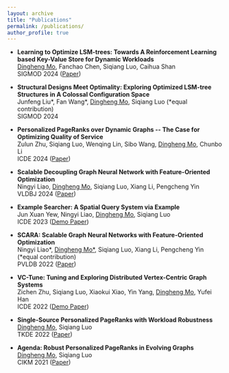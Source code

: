```yaml
---
layout: archive
title: "Publications"
permalink: /publications/
author_profile: true
---
```

* **Learning to Optimize LSM-trees: Towards A Reinforcement Learning based Key-Value Store for Dynamic Workloads**  
<u>Dingheng Mo</u>, Fanchao Chen, Siqiang Luo, Caihua Shan  
SIGMOD 2024 ([Paper](https://arxiv.org/pdf/2308.07013.pdf))

* **Structural Designs Meet Optimality: Exploring Optimized LSM-tree Structures in A Colossal Configuration Space**  
Junfeng Liu\*, Fan Wang\*, <u>Dingheng Mo</u>, Siqiang Luo (*equal contribution)  
SIGMOD 2024 


* **Personalized PageRanks over Dynamic Graphs -- The Case for Optimizing Quality of Service**  
Zulun Zhu, Siqiang Luo, Wenqing Lin, Sibo Wang, <u>Dingheng Mo</u>, Chunbo Li  
ICDE 2024 ([Paper](https://siqiangluo.com/docs/Zulun_ICDE.pdf))

* **Scalable Decoupling Graph Neural Network with Feature-Oriented Optimization**  
Ningyi Liao, <u>Dingheng Mo</u>, Siqiang Luo, Xiang Li, Pengcheng Yin  
VLDBJ 2024 ([Paper](https://siqiangluo.com/docs/VLDBJ_2024.pdf))

* **Example Searcher: A Spatial Query System via Example**  
Jun Xuan Yew, Ningyi Liao, <u>Dingheng Mo</u>, Siqiang Luo  
ICDE 2023 ([Demo Paper](https://ieeexplore.ieee.org/document/10184622))

* **SCARA: Scalable Graph Neural Networks with Feature-Oriented Optimization**  
Ningyi Liao*, <u>Dingheng Mo*</u>, Siqiang Luo, Xiang Li, Pengcheng Yin (*equal contribution)  
PVLDB 2022 ([Paper](https://arxiv.org/pdf/2207.09179.pdf))

* **VC-Tune: Tuning and Exploring Distributed Vertex-Centric Graph Systems**  
Zichen Zhu, Siqiang Luo, Xiaokui Xiao, Yin Yang, <u>Dingheng Mo</u>, Yufei Han  
ICDE 2022 ([Demo Paper](https://474ed25d-65f4-464c-95bf-ac85d6c4e9a3.filesusr.com/ugd/87d776_661bdefe98314f55b88ea71c92815c73.pdf))

* **Single-Source Personalized PageRanks with Workload Robustness**  
<u>Dingheng Mo</u>, Siqiang Luo  
TKDE 2022 ([Paper](https://474ed25d-65f4-464c-95bf-ac85d6c4e9a3.filesusr.com/ugd/87d776_661bdefe98314f55b88ea71c92815c73.pdf))

* **Agenda: Robust Personalized PageRanks in Evolving Graphs**  
<u>Dingheng Mo</u>, Siqiang Luo  
CIKM 2021 ([Paper](https://dl.acm.org/doi/abs/10.1145/3459637.3482317))

